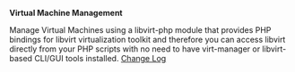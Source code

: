 **Virtual Machine Management**

Manage Virtual Machines using a libvirt-php module that provides PHP bindings for libvirt virtualization toolkit and therefore you can access libvirt directly from your PHP scripts with no need to have virt-manager or libvirt-based CLI/GUI tools installed. 
<a href="http://lime-technology.com/forum/index.php?topic=35858.0" title="2014.12.26-27
    update java functions
    Fix q35 machine type
    Add ability to increase disk capacity
2014.12.24
    Fixed domain.cfg missing error
    Fixed no disks domain auto start
2014.12.23
    Changed VNC to ip based for our OSX friends
    Add settings tab with default media and image settings
    Add debug checkbox 
2014.12.21-21a
    expanded usb devices to include bus and device 
    Reformat Create VM Page
2014.12.20-20a
    Add temp driver cdrom for windows installs.
         It will disapear after vm has shut down
    Add Machine type selection.
    Add usbtab selection under usb devices
    Fix no domains sort error
    Removed Storage Pool tab and all storage pool functions.
    Add web based file trees to Create VM tab to access cdrom, 
         existing images and to create images.
    New vm images will be created based on name of vm in a 
         sub-folder of the same name similar to xenman plugin
    Add file tree for cdrom change for existing vm 
         ie. for switching to driver image for windows virtio drivers
    Remove Device tab
    condensed action messages
">Change Log</a>